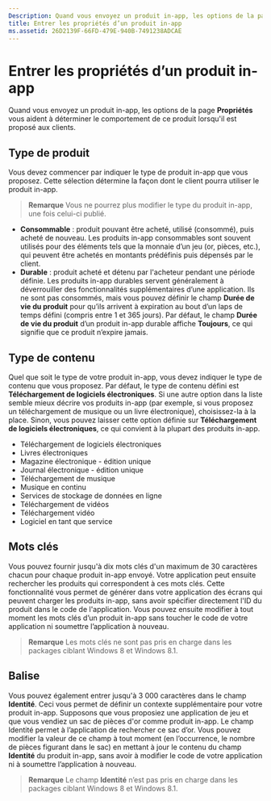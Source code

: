 ```yaml
---
Description: Quand vous envoyez un produit in-app, les options de la page Propriétés vous aident à déterminer le comportement de ce produit lorsqu’il est proposé aux clients.
title: Entrer les propriétés d’un produit in-app
ms.assetid: 26D2139F-66FD-479E-940B-7491238ADCAE
---
```


# Entrer les propriétés d’un produit in-app


Quand vous envoyez un produit in-app, les options de la page **Propriétés** vous aident à déterminer le comportement de ce produit lorsqu'il est proposé aux clients.

## Type de produit


Vous devez commencer par indiquer le type de produit in-app que vous proposez. Cette sélection détermine la façon dont le client pourra utiliser le produit in-app.

> **Remarque** Vous ne pourrez plus modifier le type du produit in-app, une fois celui-ci publié.

-   **Consommable** : produit pouvant être acheté, utilisé (consommé), puis acheté de nouveau. Les produits in-app consommables sont souvent utilisés pour des éléments tels que la monnaie d’un jeu (or, pièces, etc.), qui peuvent être achetés en montants prédéfinis puis dépensés par le client.
-   **Durable** : produit acheté et détenu par l'acheteur pendant une période définie. Les produits in-app durables servent généralement à déverrouiller des fonctionnalités supplémentaires d’une application. Ils ne sont pas consommés, mais vous pouvez définir le champ **Durée de vie du produit** pour qu’ils arrivent à expiration au bout d’un laps de temps défini (compris entre 1 et 365 jours). Par défaut, le champ **Durée de vie du produit** d’un produit in-app durable affiche **Toujours**, ce qui signifie que ce produit n’expire jamais.

## Type de contenu


Quel que soit le type de votre produit in-app, vous devez indiquer le type de contenu que vous proposez. Par défaut, le type de contenu défini est **Téléchargement de logiciels électroniques**. Si une autre option dans la liste semble mieux décrire vos produits in-app (par exemple, si vous proposez un téléchargement de musique ou un livre électronique), choisissez-la à la place. Sinon, vous pouvez laisser cette option définie sur **Téléchargement de logiciels électroniques**, ce qui convient à la plupart des produits in-app.

-   Téléchargement de logiciels électroniques
-   Livres électroniques
-   Magazine électronique - édition unique
-   Journal électronique - édition unique
-   Téléchargement de musique
-   Musique en continu
-   Services de stockage de données en ligne
-   Téléchargement de vidéos
-   Téléchargement vidéo
-   Logiciel en tant que service

## Mots clés


Vous pouvez fournir jusqu'à dix mots clés d'un maximum de 30 caractères chacun pour chaque produit in-app envoyé. Votre application peut ensuite rechercher les produits qui correspondent à ces mots clés. Cette fonctionnalité vous permet de générer dans votre application des écrans qui peuvent charger les produits in-app, sans avoir spécifier directement l'ID du produit dans le code de l'application. Vous pouvez ensuite modifier à tout moment les mots clés d’un produit in-app sans toucher le code de votre application ni soumettre l’application à nouveau.

> **Remarque** Les mots clés ne sont pas pris en charge dans les packages ciblant Windows 8 et Windows 8.1.

## Balise


Vous pouvez également entrer jusqu'à 3 000 caractères dans le champ **Identité**. Ceci vous permet de définir un contexte supplémentaire pour votre produit in-app. Supposons que vous proposiez une application de jeu et que vous vendiez un sac de pièces d'or comme produit in-app. Le champ Identité permet à l’application de rechercher ce sac d’or. Vous pouvez modifier la valeur de ce champ à tout moment (en l’occurrence, le nombre de pièces figurant dans le sac) en mettant à jour le contenu du champ **Identité** du produit in-app, sans avoir à modifier le code de votre application ni à soumettre l’application à nouveau.

> **Remarque** Le champ **Identité** n’est pas pris en charge dans les packages ciblant Windows 8 et Windows 8.1.

 

 

 




<!--HONumber=Mar16_HO1-->
